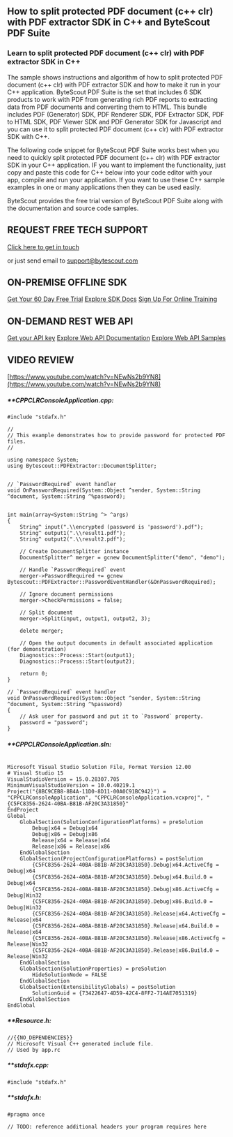 ## How to split protected PDF document (c++ clr) with PDF extractor SDK in C++ and ByteScout PDF Suite

### Learn to split protected PDF document (c++ clr) with PDF extractor SDK in C++

The sample shows instructions and algorithm of how to split protected PDF document (c++ clr) with PDF extractor SDK and how to make it run in your C++ application. ByteScout PDF Suite is the set that includes 6 SDK products to work with PDF from generating rich PDF reports to extracting data from PDF documents and converting them to HTML. This bundle includes PDF (Generator) SDK, PDF Renderer SDK, PDF Extractor SDK, PDF to HTML SDK, PDF Viewer SDK and PDF Generator SDK for Javascript and you can use it to split protected PDF document (c++ clr) with PDF extractor SDK with C++.

The following code snippet for ByteScout PDF Suite works best when you need to quickly split protected PDF document (c++ clr) with PDF extractor SDK in your C++ application. IF you want to implement the functionality, just copy and paste this code for C++ below into your code editor with your app, compile and run your application. If you want to use these C++ sample examples in one or many applications then they can be used easily.

ByteScout provides the free trial version of ByteScout PDF Suite along with the documentation and source code samples.

## REQUEST FREE TECH SUPPORT

[Click here to get in touch](https://bytescout.zendesk.com/hc/en-us/requests/new?subject=ByteScout%20PDF%20Suite%20Question)

or just send email to [support@bytescout.com](mailto:support@bytescout.com?subject=ByteScout%20PDF%20Suite%20Question) 

## ON-PREMISE OFFLINE SDK 

[Get Your 60 Day Free Trial](https://bytescout.com/download/web-installer?utm_source=github-readme)
[Explore SDK Docs](https://bytescout.com/documentation/index.html?utm_source=github-readme)
[Sign Up For Online Training](https://academy.bytescout.com/)


## ON-DEMAND REST WEB API

[Get your API key](https://pdf.co/documentation/api?utm_source=github-readme)
[Explore Web API Documentation](https://pdf.co/documentation/api?utm_source=github-readme)
[Explore Web API Samples](https://github.com/bytescout/ByteScout-SDK-SourceCode/tree/master/PDF.co%20Web%20API)

## VIDEO REVIEW

[https://www.youtube.com/watch?v=NEwNs2b9YN8](https://www.youtube.com/watch?v=NEwNs2b9YN8)




<!-- code block begin -->

##### ****CPPCLRConsoleApplication.cpp:**
    
```
#include "stdafx.h"

//
// This example demonstrates how to provide password for protected PDF files.
//

using namespace System;
using Bytescout::PDFExtractor::DocumentSplitter;


// `PasswordRequired` event handler
void OnPasswordRequired(System::Object ^sender, System::String ^document, System::String ^%password);


int main(array<System::String ^> ^args)
{
	String^ input(".\\encrypted (password is 'password').pdf");
	String^ output1(".\\result1.pdf");
	String^ output2(".\\result2.pdf");

	// Create DocumentSplitter instance
	DocumentSplitter^ merger = gcnew DocumentSplitter("demo", "demo");

	// Handle `PasswordRequired` event
	merger->PasswordRequired += gcnew Bytescout::PDFExtractor::PasswordEventHandler(&OnPasswordRequired);

	// Ignore document permissions
	merger->CheckPermissions = false;

	// Split document
	merger->Split(input, output1, output2, 3);

	delete merger;

	// Open the output documents in default associated application (for demonstration)
	Diagnostics::Process::Start(output1);
	Diagnostics::Process::Start(output2);
	
    return 0;
}

// `PasswordRequired` event handler
void OnPasswordRequired(System::Object ^sender, System::String ^document, System::String ^%password)
{
	// Ask user for password and put it to `Password` property.
	password = "password";
}

```

<!-- code block end -->    

<!-- code block begin -->

##### ****CPPCLRConsoleApplication.sln:**
    
```

Microsoft Visual Studio Solution File, Format Version 12.00
# Visual Studio 15
VisualStudioVersion = 15.0.28307.705
MinimumVisualStudioVersion = 10.0.40219.1
Project("{8BC9CEB8-8B4A-11D0-8D11-00A0C91BC942}") = "CPPCLRConsoleApplication", "CPPCLRConsoleApplication.vcxproj", "{C5FC8356-2624-40BA-B81B-AF20C3A31850}"
EndProject
Global
	GlobalSection(SolutionConfigurationPlatforms) = preSolution
		Debug|x64 = Debug|x64
		Debug|x86 = Debug|x86
		Release|x64 = Release|x64
		Release|x86 = Release|x86
	EndGlobalSection
	GlobalSection(ProjectConfigurationPlatforms) = postSolution
		{C5FC8356-2624-40BA-B81B-AF20C3A31850}.Debug|x64.ActiveCfg = Debug|x64
		{C5FC8356-2624-40BA-B81B-AF20C3A31850}.Debug|x64.Build.0 = Debug|x64
		{C5FC8356-2624-40BA-B81B-AF20C3A31850}.Debug|x86.ActiveCfg = Debug|Win32
		{C5FC8356-2624-40BA-B81B-AF20C3A31850}.Debug|x86.Build.0 = Debug|Win32
		{C5FC8356-2624-40BA-B81B-AF20C3A31850}.Release|x64.ActiveCfg = Release|x64
		{C5FC8356-2624-40BA-B81B-AF20C3A31850}.Release|x64.Build.0 = Release|x64
		{C5FC8356-2624-40BA-B81B-AF20C3A31850}.Release|x86.ActiveCfg = Release|Win32
		{C5FC8356-2624-40BA-B81B-AF20C3A31850}.Release|x86.Build.0 = Release|Win32
	EndGlobalSection
	GlobalSection(SolutionProperties) = preSolution
		HideSolutionNode = FALSE
	EndGlobalSection
	GlobalSection(ExtensibilityGlobals) = postSolution
		SolutionGuid = {73422647-4D59-42C4-8FF2-714AE7051319}
	EndGlobalSection
EndGlobal

```

<!-- code block end -->    

<!-- code block begin -->

##### ****Resource.h:**
    
```
//{{NO_DEPENDENCIES}}
// Microsoft Visual C++ generated include file.
// Used by app.rc

```

<!-- code block end -->    

<!-- code block begin -->

##### ****stdafx.cpp:**
    
```
#include "stdafx.h"

```

<!-- code block end -->    

<!-- code block begin -->

##### ****stdafx.h:**
    
```
#pragma once

// TODO: reference additional headers your program requires here

```

<!-- code block end -->